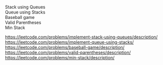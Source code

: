 Stack using Queues </br>
Queue using Stacks </br>
Baseball game </br>
Valid Parentheses </br>
Min Stack </br>

https://leetcode.com/problems/implement-stack-using-queues/description/
https://leetcode.com/problems/implement-queue-using-stacks/
https://leetcode.com/problems/baseball-game/description/
https://leetcode.com/problems/valid-parentheses/description/
https://leetcode.com/problems/min-stack/description/
